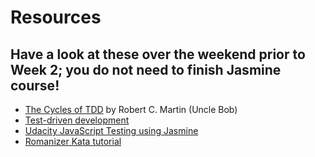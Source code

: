 # Resources

## Have a look at these over the weekend prior to Week 2; you do not need to finish Jasmine course!

* [The Cycles of TDD](http://blog.cleancoder.com/uncle-bob/2014/12/17/TheCyclesOfTDD.html) by Robert C. Martin (Uncle Bob)
* [Test-driven development](https://en.wikipedia.org/wiki/Test-driven_development)
* [Udacity JavaScript Testing using Jasmine](https://www.udacity.com/course/javascript-testing--ud549)
* [Romanizer Kata tutorial](https://github.com/indykid/romanizer_js)
